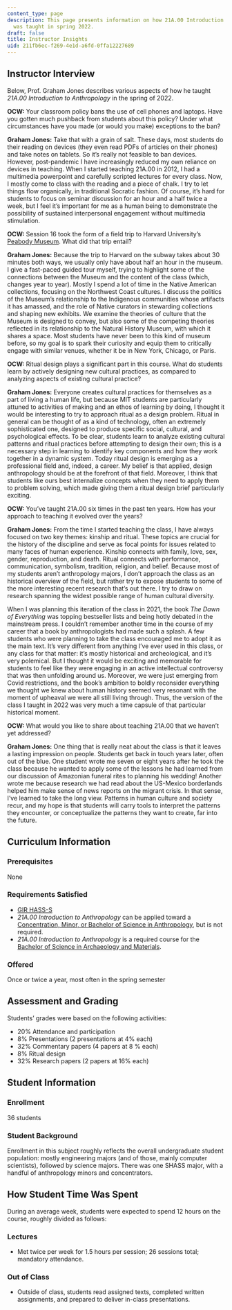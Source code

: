 ```yaml
---
content_type: page
description: This page presents information on how 21A.00 Introduction to Anthropology
  was taught in spring 2022.
draft: false
title: Instructor Insights
uid: 211fb6ec-f269-4e1d-a6fd-0ffa12227689
---
```

## Instructor Interview

Below, Prof. Graham Jones describes various aspects of how he taught *21A.00 Introduction to Anthropology* in the spring of 2022.

**OCW:** Your classroom policy bans the use of cell phones and laptops. Have you gotten much pushback from students about this policy? Under what circumstances have you made (or would you make) exceptions to the ban?

**Graham Jones:** Take that with a grain of salt. These days, most students do their reading on devices (they even read PDFs of articles on their phones) and take notes on tablets. So it’s really not feasible to ban devices. However, post-pandemic I have increasingly reduced my own reliance on devices in teaching. When I started teaching 21A.00 in 2012, I had a multimedia powerpoint and carefully scripted lectures for every class. Now, I mostly come to class with the reading and a piece of chalk. I try to let things flow organically, in traditional Socratic fashion. Of course, it’s hard for students to focus on seminar discussion for an hour and a half twice a week, but I feel it’s important for me as a human being to demonstrate the possibility of sustained interpersonal engagement without multimedia stimulation.

**OCW:** Session 16 took the form of a field trip to Harvard University’s [Peabody Museum](https://peabody.harvard.edu/). What did that trip entail?

**Graham Jones:** Because the trip to Harvard on the subway takes about 30 minutes both ways, we usually only have about half an hour in the museum. I give a fast-paced guided tour myself, trying to highlight some of the connections between the Museum and the content of the class (which, changes year to year). Mostly I spend a lot of time in the Native American collections, focusing on the Northwest Coast cultures. I discuss the politics of the Museum’s relationship to the Indigenous communities whose artifacts it has amassed, and the role of Native curators in stewarding collections and shaping new exhibits. We examine the theories of culture that the Museum is designed to convey, but also some of the competing theories reflected in its relationship to the Natural History Museum, with which it shares a space. Most students have never been to this kind of museum before, so my goal is to spark their curiosity and equip them to critically engage with similar venues, whether it be in New York, Chicago, or Paris.

**OCW:** Ritual design plays a significant part in this course. What do students learn by actively designing new cultural practices, as compared to analyzing aspects of existing cultural practice?

**Graham Jones:** Everyone creates cultural practices for themselves as a part of living a human life, but because MIT students are particularly attuned to activities of making and an ethos of learning by doing, I thought it would be interesting to try to approach ritual as a design problem. Ritual in general can be thought of as a kind of technology, often an extremely sophisticated one, designed to produce specific social, cultural, and psychological effects. To be clear, students learn to analyze existing cultural patterns and ritual practices before attempting to design their own; this is a necessary step in learning to identify key components and how they work together in a dynamic system. Today ritual design is emerging as a professional field and, indeed, a career. My belief is that applied, design anthropology should be at the forefront of that field. Moreover, I think that students like ours best internalize concepts when they need to apply them to problem solving, which made giving them a ritual design brief particularly exciting.

**OCW:** You’ve taught 21A.00 six times in the past ten years. How has your approach to teaching it evolved over the years?

**Graham Jones:** From the time I started teaching the class, I have always focused on two key themes: kinship and ritual. These topics are crucial for the history of the discipline and serve as focal points for issues related to many faces of human experience. Kinship connects with family, love, sex, gender, reproduction, and death. Ritual connects with performance, communication, symbolism, tradition, religion, and belief. Because most of my students aren’t anthropology majors, I don’t approach the class as an historical overview of the field, but rather try to expose students to some of the more interesting recent research that’s out there. I try to draw on research spanning the widest possible range of human cultural diversity.

When I was planning this iteration of the class in 2021, the book *The Dawn of Everything* was topping bestseller lists and being hotly debated in the mainstream press. I couldn’t remember another time in the course of my career that a book by anthropologists had made such a splash. A few students who were planning to take the class encouraged me to adopt it as the main text. It’s very different from anything I’ve ever used in this class, or any class for that matter: it’s mostly historical and archeological, and it’s very polemical. But I thought it would be exciting and memorable for students to feel like they were engaging in an active intellectual controversy that was then unfolding around us. Moreover, we were just emerging from Covid restrictions, and the book’s ambition to boldly reconsider everything we thought we knew about human history seemed very resonant with the moment of upheaval we were all still living through. Thus, the version of the class I taught in 2022 was very much a time capsule of that particular historical moment.

**OCW:** What would you like to share about teaching 21A.00 that we haven’t yet addressed?

**Graham Jones:** One thing that is really neat about the class is that it leaves a lasting impression on people. Students get back in touch years later, often out of the blue. One student wrote me seven or eight years after he took the class because he wanted to apply some of the lessons he had learned from our discussion of Amazonian funeral rites to planning his wedding! Another wrote me because research we had read about the US-Mexico borderlands helped him make sense of news reports on the migrant crisis. In that sense, I’ve learned to take the long view. Patterns in human culture and society recur, and my hope is that students will carry tools to interpret the patterns they encounter, or conceptualize the patterns they want to create, far into the future.

## Curriculum Information

### Prerequisites

None

### Requirements Satisfied

- [GIR HASS-S](https://firstyear.mit.edu/academics-exploration/general-institute-requirements-girs/humanities-arts-and-social-sciences-hass-requirement/)
- *21A.00 Introduction to Anthropology* can be applied toward a [Concentration, Minor, or Bachelor of Science in Anthropology](https://anthropology.mit.edu/undergraduate/requirements), but is not required.
- *21A.00 Introduction to Anthropology* is a required course for the [Bachelor of Science in Archaeology and Materials](https://dmse.mit.edu/education/undergraduate-program/majors-minors-and-concentration/).

### Offered

Once or twice a year, most often in the spring semester

## Assessment and Grading

Students’ grades were based on the following activities:

- 20% Attendance and participation
- 8% Presentations (2 presentations at 4% each)
- 32% Commentary papers (4 papers at 8 % each)
- 8% Ritual design
- 32% Research papers (2 papers at 16% each)

## Student Information

### Enrollment

36 students

### Student Background

Enrollment in this subject roughly reflects the overall undergraduate student population: mostly engineering majors (and of those, mainly computer scientists), followed by science majors. There was one SHASS major, with a handful of anthropology minors and concentrators.

## How Student Time Was Spent

During an average week, students were expected to spend 12 hours on the course, roughly divided as follows:

### Lectures

- Met twice per week for 1.5 hours per session; 26 sessions total; mandatory attendance.

### Out of Class

- Outside of class, students read assigned texts, completed written assignments, and prepared to deliver in-class presentations.